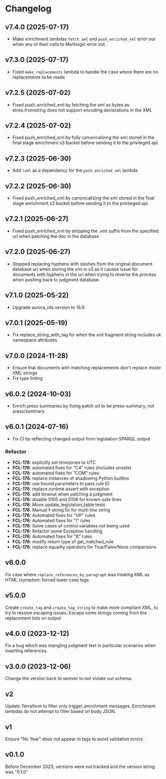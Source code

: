 # Changelog

## v7.4.0 (2025-07-17)

- Make enrichment lambdas `fetch_xml` and `push_enriched_xml` error out when any of their calls to Marklogic error out.

## v7.3.0 (2025-07-17)

- Fixed `make_replacements` lambda to handle the case where there are no replacements to be made

## v7.2.5 (2025-07-02)

- Fixed push_enriched_xml by fetching the xml as bytes as etree.fromstring does not support encoding declarations in the XML

## v7.2.4 (2025-07-02)

- Fixed push_enriched_xml by fully canonicalizing the xml stored in the final stage enrichment s3 bucket before sending it to the privileged api.

## v7.2.3 (2025-06-30)

- Add `lxml` as a dependency for the `push_enriched_xml` lambda

## v7.2.2 (2025-06-30)

- Fixed push_enriched_xml by canonicalizing the xml stored in the final stage enrichment s3 bucket before sending it to the privileged api.

## v7.2.1 (2025-06-27)

- Fixed push_enriched_xml by stripping the .xml suffix from the specified uri when patching the doc in the database

## v7.2.0 (2025-06-27)

- Stopped replacing hyphens with slashes from the original document database uri when storing the xml in s3 as it causes issue for documents with hyphens in the uri when trying to reverse the process when pushing back to judgment database.

## v7.1.0 (2025-05-22)

- Upgrade aurora_rds version to 16.6

## v7.0.1 (2025-05-19)

- Fix replace_string_with_tag for when the xml fragment string includes uk namespace attributes

## v7.0.0 (2024-11-28)

- Ensure that documents with matching replacements don't replace inside XML strings
- Fix type linting

## v6.0.2 (2024-10-03)

- Enrich press summaries by fixing patch url to be press-summary, not press/summary

## v6.0.1 (2024-07-16)

- Fix CI by reflecting changed output from legislation SPARQL output

### Refactor

- **FCL-176**: explicitly set timezones to UTC
- **FCL-176**: automated fixes for "C4" rules (includes unsafe)
- **FCL-176**: automated fixes for "COM" rules
- **FCL-176**: replace instances of shadowing Python builtins
- **FCL-176**: use bound parameters to pass rule ID
- **FCL-176**: replace runtime assert with exception
- **FCL-176**: add timeout when patching a judgment
- **FCL-176**: disable S105 and S106 for known-safe lines
- **FCL-176**: Move update_legislation_table tests
- **FCL-176**: Manual f-string fix for multi-line string
- **FCL-176**: Automated fixes for "UP" rules
- **FCL-176**: Automated fixes for "I" rules
- **FCL-176**: Solve cases of control variables not being used
- **FCL-176**: Refactor some Exception handling
- **FCL-176**: Automated fixes for "B" rules
- **FCL-176**: modify return type of get_matched_rule
- **FCL-176**: replace equality operators for True/False/None comparisons

## v6.0.0

Fix case where `replace_references_by_paragraph` was treating XML as HTML (symptom: forced lower case tags

## v5.0.0

Create `create_tag` and `create_tag_string` to make more compliant XML, to try to resolve escaping issues.
Escape some strings coming from the replacement lists on output

## v4.0.0 (2023-12-12)

Fix a bug which was mangling judgment text in particular scenarios when inserting references.

## v3.0.0 (2023-12-06)

Change the version back to semver to not violate our schema.

## v2

Update Terraform to filter only trigger_enrichment messages.
Enrichment lambdas do not attempt to filter based on body JSON.

## v1

Ensure "No Year" does not appear in <ref> tags to avoid validation errors.

## v0.1.0

Before December 2023, versions were not tracked and the version string was "0.1.0"
